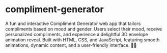 # compliment-generator
A fun and interactive Compliment Generator web app that tailors compliments based on mood and gender. Users select their mood, receive personalized compliments, and experience a delightful 3D envelope animation reveal. Built with HTML, CSS, and JavaScript, featuring smooth animations, dynamic content, and a user-friendly interface. 🎉💌
